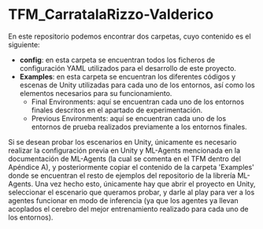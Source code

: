 # TFM_CarratalaRizzo-Valderico
 

En este repositorio podemos encontrar dos carpetas, cuyo contenido es el siguiente:
- **config**: en esta carpeta se encuentran todos los ficheros de configuración YAML utilizados para el desarrollo de este proyecto.
- **Examples**: en esta carpeta se encuentran los diferentes códigos y escenas de Unity utilizadas para cada uno de los entornos, así como los elementos necesarios para su funcionamiento.
	- Final Environments: aquí se encuentran cada uno de los entornos finales descritos en el apartado de experimentación.
	- Previous Environments: aquí se encuentran cada uno de los entornos de prueba realizados previamente a los entornos finales.
    

Si se desean probar los escenarios en Unity, únicamente es necesario realizar la configuración previa en Unity y ML-Agents mencionada en la documentación de ML-Agents  (la cual se comenta en el TFM dentro del Apéndice A), y posteriormente copiar el contenido de la carpeta 'Examples' donde se encuentran el resto de ejemplos del repositorio de la librería ML-Agents. Una vez hecho esto, únicamente hay que abrir el proyecto en Unity, seleccionar el escenario que queramos probar, y darle al play para ver a los agentes funcionar en modo de inferencia (ya que los agentes ya llevan acoplados el cerebro del mejor entrenamiento realizado para cada uno de los entornos). 
